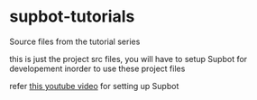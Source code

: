 # supbot-tutorials
Source files from the tutorial series

this is just the project src files, you will have to setup Supbot for developement inorder to use these project files

refer [this youtube video](https://youtu.be/XURtoZfKdBg) for setting up Supbot